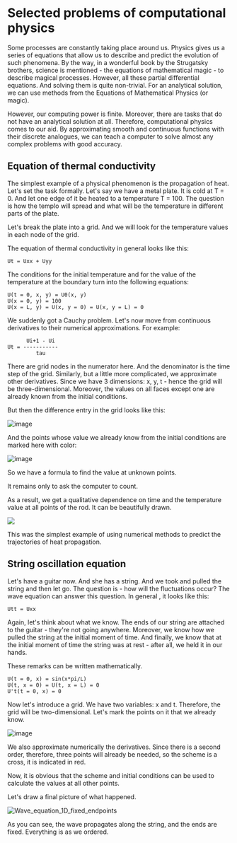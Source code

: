 # Selected problems of computational physics

Some processes are constantly taking place around us. Physics gives us a series of equations that allow us to describe and predict the evolution of such phenomena.
By the way, in a wonderful book by the Strugatsky brothers, science is mentioned - the equations of mathematical magic - to describe magical processes. 
However, all these partial differential equations. And solving them is quite non-trivial. For an analytical solution, we can use methods from the Equations of Mathematical Physics (or magic).

However, our computing power is finite. Moreover, there are tasks that do not have an analytical solution at all. Therefore, computational physics comes to our aid.
By approximating smooth and continuous functions with their discrete analogues, we can teach a computer to solve almost any complex problems with good accuracy.

## Equation of thermal conductivity

The simplest example of a physical phenomenon is the propagation of heat. Let's set the task formally. Let's say we have a metal plate. It is cold at T = 0.
And let one edge of it be heated to a temperature T = 100. The question is how the templo will spread and what will be the temperature in different parts of the plate.

Let's break the plate into a grid. And we will look for the temperature values in each node of the grid. 

The equation of thermal conductivity in general looks like this:

```
Ut = Uxx + Uyy
```

The conditions for the initial temperature and for the value of the temperature at the boundary turn into the following equations:

```
U(t = 0, x, y) = U0(x, y)
U(x = 0, y) = 100
U(x = L, y) = U(x, y = 0) = U(x, y = L) = 0
```

We suddenly got a Cauchy problem. Let's now move from continuous derivatives to their numerical approximations.
For example:

```
      Ui+1 - Ui
Ut = -----------
         tau
```

There are grid nodes in the numerator here. And the denominator is the time step of the grid. Similarly, but a little more complicated, we approximate other derivatives.
Since we have 3 dimensions: x, y, t - hence the grid will be three-dimensional. Moreover, the values on all faces except one are already known from the initial conditions.

But then the difference entry in the grid looks like this:

![image](https://user-images.githubusercontent.com/25401699/166493965-8dde301d-550d-4712-8ed9-8000a8f278da.png)

And the points whose value we already know from the initial conditions are marked here with color:

![image](https://user-images.githubusercontent.com/25401699/166497773-d9f67350-fb84-4001-80ee-749b75b467a6.png)

So we have a formula to find the value at unknown points.

It remains only to ask the computer to count.

As a result, we get a qualitative dependence on time and the temperature value at all points of the rod. It can be beautifully drawn. 

![](https://user-images.githubusercontent.com/25401699/164061165-eef819fd-8f03-4a26-885d-fabdea7b28a0.gif)

This was the simplest example of using numerical methods to predict the trajectories of heat propagation. 

## String oscillation equation

Let's have a guitar now. And she has a string. And we took and pulled the string and then let go. The question is - how will the fluctuations occur?
The wave equation can answer this question. In general , it looks like this:

```
Utt = Uxx
```

Again, let's think about what we know. The ends of our string are attached to the guitar - they're not going anywhere. Moreover, we know how we pulled the string at the initial moment of time. And finally, we know that at the initial moment of time the string was at rest - after all, we held it in our hands.

These remarks can be written mathematically.

```
U(t = 0, x) = sin(x*pi/L)
U(t, x = 0) = U(t, x = L) = 0
U't(t = 0, x) = 0
```

Now let's introduce a grid. We have two variables: x and t. Therefore, the grid will be two-dimensional.
Let's mark the points on it that we already know.

![image](https://user-images.githubusercontent.com/25401699/166503975-be3883d6-b8d3-4c93-b74d-5c827777b423.png)

We also approximate numerically the derivatives. Since there is a second order, therefore, three points will already be needed, so the scheme is a cross, it is indicated in red.

Now, it is obvious that the scheme and initial conditions can be used to calculate the values at all other points.

Let's draw a final picture of what happened.

![Wave_equation_1D_fixed_endpoints](https://user-images.githubusercontent.com/25401699/166504463-e3adf09b-1bcb-48b6-ad97-3bb72d9e20df.gif)

As you can see, the wave propagates along the string, and the ends are fixed. Everything is as we ordered.
